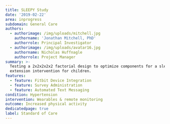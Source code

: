 ```yaml
---
title: SLEEPY Study
date: '2019-02-22'
area: inprogress
subdomain: General Care
authors:
  - authorimage: /img/uploads/mitchell.jpg
    authorname: 'Jonathan Mitchell, PhD'
    authorrole: Principal Investigator
  - authorimage: /img/uploads/avatar16.jpg
    authorname: Nicholas Huffnagle
    authorrole: Project Manager
summary: >-
  Testing a 2x2x2x2x2 factorial design to optimize components for a sleep
  extension intervention for children. 
features:
  - feature: Fitbit Device Integration
  - feature: Survey Administration
  - feature: Automated Text Messaging
condition: Hypertension
intervention: Wearables & remote monitoring
outcome: Increased physical activity
dedicatedpage: true
label: Standard of Care
---
```


